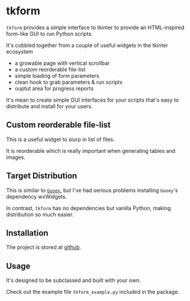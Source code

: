 

# tkform

`tkform` provides a simple interface to tkinter to provide an HTML-inspired form-like GUI to run Python scripts.

It's cobbled together from a couple of useful widgets in the tkinter ecosystem

- a growable page with vertical scrollbar
- a custom reorderable file-list
- simple loading of form parameters
- clean hook to grab parameters & run scripts
- ouptut area for progress reports

It's mean to create simple GUI interfaces for your scripts that's easy to distribute and install for your users.

## Custom reorderable file-list

This is a useful widget to slurp in list of files. 

It is reorderable which is really important when generating tables and images.

## Target Distribution

This is similar to [`Gooey`](https://github.com/chriskiehl/Gooey), but I've had serious problems installing `Gooey`'s dependency wxWidgets. 

In contrast, `tkform` has no dependencies but vanilla Python, making distribution so much easier.

## Installation

The project is stored at [github](http://github.com/boscoh/tkform).

## Usage

It's designed to be subclassed and built with your own.

Check out the example file `tkform_example.py` included in the package.

    